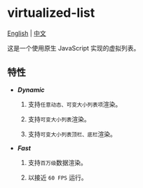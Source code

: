 # virtualized-list

[English](README.md) | [中文](README.zh-CN.md)

这是一个使用原生 JavaScript 实现的虚拟列表。

## 特性

- ***Dynamic***

    1. 支持`任意动态、可变大小列表项`渲染。

    1. 支持`可变大小列表`渲染。

    1. 支持`可变大小列表顶栏、底栏`渲染。

- ***Fast***

    1. 支持`百万级`数据渲染。

    1. 以接近 `60 FPS` 运行。
